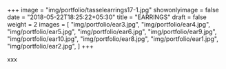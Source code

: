+++
image = "img/portfolio/tasselearrings17-1.jpg"
showonlyimage = false
date = "2018-05-22T18:25:22+05:30"
title = "EARRINGS"
draft = false
weight = 2
images = [ "img/portfolio/ear3.jpg", "img/portfolio/ear4.jpg", "img/portfolio/ear5.jpg", "img/portfolio/ear6.jpg", "img/portfolio/ear9.jpg", "img/portfolio/ear10.jpg", "img/portfolio/ear8.jpg", "img/portfolio/ear1.jpg", "img/portfolio/ear2.jpg", ]
+++

<!--more-->

xxx